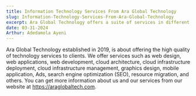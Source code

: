 ```yaml
---
title: Information Technology Services From Ara Global Technology
slug: Information-Technology-Services-From-Ara-Global-Technology
excerpt: Ara Global Technology offers a suite of services in different technological spaces sure as web, mobile, infrastructure, applications, graphics, ads, search engine optimization, management, maintenance, provisioning, and more.
date: 03-31-2024
Arthur: Adedamola Ayeni
---
```

Ara Global Technology established in 2019, is about offering the high quality of technology services to clients. We offer services such as web design, web applications, web development, cloud architecture, cloud infrastructure deployment, cloud infrastructure management, graphics design, mobile application, Ads, search engine optimization (SEO), resource migration, and others. You can get more information about us and our services from our website at https://araglobaltech.com. 